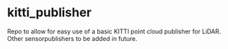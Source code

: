 # kitti_publisher
Repo to allow for easy use of a basic KITTI point cloud publisher for LiDAR. Other sensorpublishers to be added in future.
